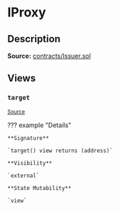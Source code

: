 # IProxy

## Description

**Source:** [contracts/Issuer.sol](https://github.com/Synthetixio/synthetix/tree/v2.57.1/contracts/Issuer.sol)

## Views

### `target`

<sub>[Source](https://github.com/Synthetixio/synthetix/tree/v2.57.1/contracts/Issuer.sol#L30)</sub>

??? example "Details"

    **Signature**

    `target() view returns (address)`

    **Visibility**

    `external`

    **State Mutability**

    `view`
